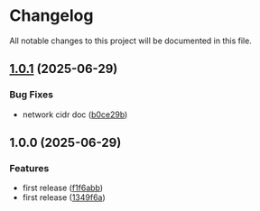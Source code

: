 # Changelog

All notable changes to this project will be documented in this file.

## [1.0.1](https://github.com/yros-cloud/terraform-aws-network-foundation/compare/v1.0.0...v1.0.1) (2025-06-29)


### Bug Fixes

* network cidr doc ([b0ce29b](https://github.com/yros-cloud/terraform-aws-network-foundation/commit/b0ce29b8678cdd072c7505ff1285551bb169095c))

## 1.0.0 (2025-06-29)


### Features

* first release ([f1f6abb](https://github.com/yros-cloud/terraform-aws-network-foundation/commit/f1f6abb0cf5344247b5b708527f189857f9c9acb))
* first release ([1349f6a](https://github.com/yros-cloud/terraform-aws-network-foundation/commit/1349f6adf50b32c58c5a1fdbbf2f9e00d1b6bc7c))
